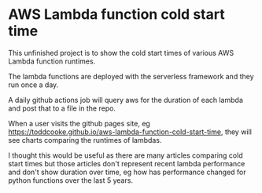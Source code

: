 # AWS Lambda function cold start time

This unfinished project is to show the cold start times of various AWS Lambda function runtimes. 

The lambda functions are deployed with the serverless framework and they run once a day.

A daily github actions job will query aws for the duration of each lambda and post that to a file in the repo.

When a user visits the github pages site, eg https://toddcooke.github.io/aws-lambda-function-cold-start-time, they will see charts comparing the runtimes of lambdas.

I thought this would be useful as there are many articles comparing cold start times but those articles don't represent recent lambda performance and don't show duration over time, eg how has performance changed for python functions over the last 5 years.

